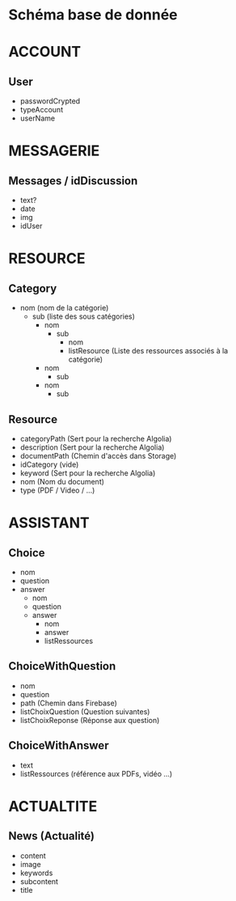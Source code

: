 # Schéma base de donnée

# ACCOUNT

User
------
- passwordCrypted
- typeAccount
- userName


# MESSAGERIE

Messages / idDiscussion
------
- text?
- date
- img
- idUser


# RESOURCE 

Category
------
- nom (nom de la catégorie)
  - sub (liste des sous catégories)
    - nom
      - sub
        - nom
        - listResource (Liste des ressources associés à la catégorie)
    - nom
      - sub
    - nom
      - sub


Resource
------
- categoryPath (Sert pour la recherche Algolia)
- description (Sert pour la recherche Algolia)
- documentPath (Chemin d'accès dans Storage)
- idCategory (vide)
- keyword (Sert pour la recherche Algolia)
- nom (Nom du document)
- type (PDF / Video / ...)

# ASSISTANT

Choice
------
- nom
- question
- answer
  - nom
  - question
  - answer
    - nom
    - answer
    - listRessources

ChoiceWithQuestion
------
- nom
- question
- path (Chemin dans Firebase)
- listChoixQuestion (Question suivantes)
- listChoixReponse (Réponse aux question)

ChoiceWithAnswer
------
- text
- listRessources (référence aux PDFs, vidéo ...)



# ACTUALTITE

News (Actualité)
------
- content
- image
- keywords
- subcontent
- title